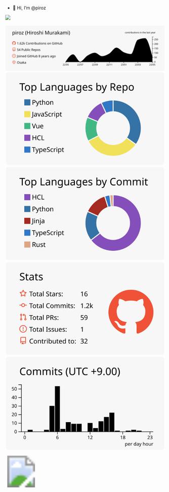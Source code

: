 - 👋 Hi, I’m @piroz

![](https://komarev.com/ghpvc/?username=piroz)


[![](https://raw.githubusercontent.com/piroz/piroz/main/profile-summary-card-output/swift/0-profile-details.svg)](https://github.com/vn7n24fzkq/github-profile-summary-cards)
[![](https://raw.githubusercontent.com/piroz/piroz/main/profile-summary-card-output/swift/1-repos-per-language.svg)](https://github.com/vn7n24fzkq/github-profile-summary-cards) [![](https://raw.githubusercontent.com/piroz/piroz/main/profile-summary-card-output/swift/2-most-commit-language.svg)](https://github.com/vn7n24fzkq/github-profile-summary-cards)
[![](https://raw.githubusercontent.com/piroz/piroz/main/profile-summary-card-output/swift/3-stats.svg)](https://github.com/vn7n24fzkq/github-profile-summary-cards) [![](https://raw.githubusercontent.com/piroz/piroz/main/profile-summary-card-output/swift/4-productive-time.svg)](https://github.com/vn7n24fzkq/github-profile-summary-cards)

<p align="left">
<svg width="100" height="100"
  xmlns="http://www.w3.org/2000/svg">
  <clipPath id="myClip">
    <circle cx="50" cy="50" r="50" />
  </clipPath>
  <image href="https://user-images.githubusercontent.com/8933647/236701150-952f69cc-97bc-4881-a381-df4bf02e1031.png" height="100" width="100"/>
</svg>
</p>


<!---
piroz/piroz is a ✨ special ✨ repository because its `README.md` (this file) appears on your GitHub profile.
You can click the Preview link to take a look at your changes.
--->
